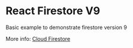 # React Firestore V9
Basic example to demonstrate firestore version 9

More info: [Cloud Firestore](https://firebase.google.com/docs/firestore/quickstart#web-version-9)
